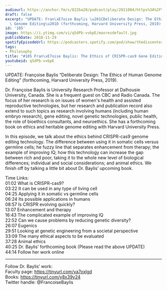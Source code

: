 ```yaml
---
audiourl: https://anchor.fm/s/822ba20/podcast/play/2011004/https%3A%2F%2Fd3ctxlq1ktw2nl.cloudfront.net%2Fproduction%2F2018-11-31%2F7734729-48000-2-22f57832cc559.mp3
draft: false
excerpt: "UPDATE: Fran\xE7oise Baylis \u201CDeliberate Design: The Ethics of Human\
  \ Genome Editing\u201D (forthcoming, Harvard University Press, 2019)."
id: '105'
image: https://i.ytimg.com/vi/qSdPb-vvbpE/maxresdefault.jpg
publishDate: 2018-11-29
spotifyEpisodeUrl: https://podcasters.spotify.com/pod/show/thedissenter/episodes/105-Franoise-Baylis-The-Ethics-of-CRISPR-cas9-Gene-Editing-Technology-e2rsds
tags:
- Philosophy
title: "#105 Fran\xE7oise Baylis: The Ethics of CRISPR-cas9 Gene Editing Technology"
youtubeid: qSdPb-vvbpE
---
```

<div class="timelinks">

UPDATE: Françoise Baylis “Deliberate Design: The Ethics of Human Genome Editing” (forthcoming, Harvard University Press, 2019).

Dr. Françoise Baylis is University Research Professor at Dalhousie University, Canada. She is a frequent guest on CBC and Radio Canada. The focus of her research is on issues of women's health and assisted reproductive technologies, but her research and publication record also extend to such topics as research involving humans (including human embryo research), gene editing, novel genetic technologies, public health, the role of bioethics consultants, and neuroethics. She has a forthcoming book on ethics and heritable genome editing with Harvard University Press.

In this episode, we talk about the ethics behind CRISPR-cas9 genome editing technology. The difference between using it in somatic cells versus germline cells; he fuzzy line that separates enhancement from therapy; the example of improving IQ; how this technology can increase the gap between rich and poor, taking it to the whole new level of biological differences; individual and social considerations; and animal ethics. We finish off by talking a little bit about Dr. Baylis’ upcoming book.

Time Links:  
<time>01:02</time> What is CRISPR-cas9?  
<time>03:22</time> It can be used in any type of living cell                    
<time>04:25</time> Applying it in somatic vs germline cells         
<time>06:24</time> Its possible applications in humans          
<time>08:57</time> Is CRISPR evolving quickly?            
<time>13:07</time> Enhancement and therapy    
<time>16:43</time> The complicated example of improving IQ  
<time>22:52</time> Can we cause problems by reducing genetic diversity?  
<time>26:07</time> Eugenics  
<time>29:51</time> Looking at genetic engineering from a societal perspective  
<time>33:09</time> The many ethical aspects to be evaluated  
<time>37:28</time> Animal ethics  
<time>40:25</time> Dr. Baylis’ forthcoming book  (Please read the above UPDATE)  
<time>44:14</time> Follow her work online

---

Follow Dr. Baylis’ work:  
Faculty page: https://tinyurl.com/ya7oxlgd  
Books: https://tinyurl.com/y8x39y24  
Twitter handle: @FrancoiseBaylis
</div>

